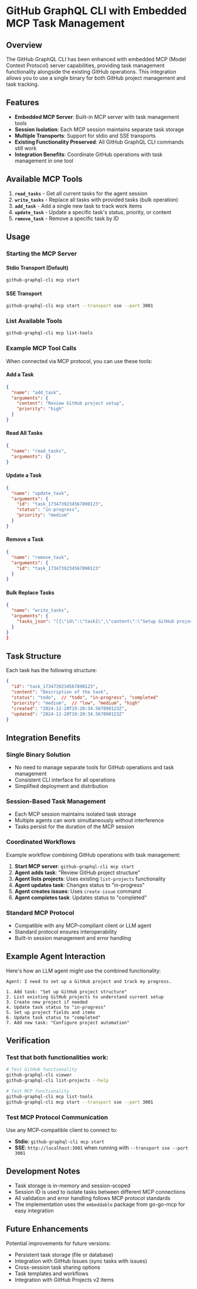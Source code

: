# GitHub GraphQL CLI with Embedded MCP Task Management

## Overview

The GitHub GraphQL CLI has been enhanced with embedded MCP (Model Context Protocol) server capabilities, providing task management functionality alongside the existing GitHub operations. This integration allows you to use a single binary for both GitHub project management and task tracking.

## Features

- **Embedded MCP Server**: Built-in MCP server with task management tools
- **Session Isolation**: Each MCP session maintains separate task storage
- **Multiple Transports**: Support for stdio and SSE transports
- **Existing Functionality Preserved**: All GitHub GraphQL CLI commands still work
- **Integration Benefits**: Coordinate GitHub operations with task management in one tool

## Available MCP Tools

1. **`read_tasks`** - Get all current tasks for the agent session
2. **`write_tasks`** - Replace all tasks with provided tasks (bulk operation)
3. **`add_task`** - Add a single new task to track work items
4. **`update_task`** - Update a specific task's status, priority, or content
5. **`remove_task`** - Remove a specific task by ID

## Usage

### Starting the MCP Server

#### Stdio Transport (Default)
```bash
github-graphql-cli mcp start
```

#### SSE Transport
```bash
github-graphql-cli mcp start --transport sse --port 3001
```

### List Available Tools
```bash
github-graphql-cli mcp list-tools
```

### Example MCP Tool Calls

When connected via MCP protocol, you can use these tools:

#### Add a Task
```json
{
  "name": "add_task",
  "arguments": {
    "content": "Review GitHub project setup",
    "priority": "high"
  }
}
```

#### Read All Tasks
```json
{
  "name": "read_tasks",
  "arguments": {}
}
```

#### Update a Task
```json
{
  "name": "update_task",
  "arguments": {
    "id": "task_1734739234567890123",
    "status": "in-progress",
    "priority": "medium"
  }
}
```

#### Remove a Task
```json
{
  "name": "remove_task",
  "arguments": {
    "id": "task_1734739234567890123"
  }
}
```

#### Bulk Replace Tasks
```json
{
  "name": "write_tasks",
  "arguments": {
    "tasks_json": "[{\"id\":\"task1\",\"content\":\"Setup GitHub project\",\"status\":\"todo\",\"priority\":\"high\"}]"
  }
}
}
```

## Task Structure

Each task has the following structure:

```json
{
  "id": "task_1734739234567890123",
  "content": "Description of the task",
  "status": "todo",  // "todo", "in-progress", "completed"
  "priority": "medium",  // "low", "medium", "high"  
  "created": "2024-12-20T19:20:34.567890123Z",
  "updated": "2024-12-20T19:20:34.567890123Z"
}
```

## Integration Benefits

### Single Binary Solution
- No need to manage separate tools for GitHub operations and task management
- Consistent CLI interface for all operations
- Simplified deployment and distribution

### Session-Based Task Management
- Each MCP session maintains isolated task storage
- Multiple agents can work simultaneously without interference
- Tasks persist for the duration of the MCP session

### Coordinated Workflows
Example workflow combining GitHub operations with task management:

1. **Start MCP server**: `github-graphql-cli mcp start`
2. **Agent adds task**: "Review GitHub project structure"
3. **Agent lists projects**: Uses existing `list-projects` functionality
4. **Agent updates task**: Changes status to "in-progress"
5. **Agent creates issues**: Uses `create-issue` command
6. **Agent completes task**: Updates status to "completed"

### Standard MCP Protocol
- Compatible with any MCP-compliant client or LLM agent
- Standard protocol ensures interoperability
- Built-in session management and error handling

## Example Agent Interaction

Here's how an LLM agent might use the combined functionality:

```
Agent: I need to set up a GitHub project and track my progress.

1. Add task: "Set up GitHub project structure"
2. List existing GitHub projects to understand current setup
3. Create new project if needed
4. Update task status to "in-progress"
5. Set up project fields and items
6. Update task status to "completed"
7. Add new task: "Configure project automation"
```

## Verification

### Test that both functionalities work:

```bash
# Test GitHub functionality
github-graphql-cli viewer
github-graphql-cli list-projects --help

# Test MCP functionality  
github-graphql-cli mcp list-tools
github-graphql-cli mcp start --transport sse --port 3001
```

### Test MCP Protocol Communication

Use any MCP-compatible client to connect to:
- **Stdio**: `github-graphql-cli mcp start`
- **SSE**: `http://localhost:3001` when running with `--transport sse --port 3001`

## Development Notes

- Task storage is in-memory and session-scoped
- Session ID is used to isolate tasks between different MCP connections
- All validation and error handling follows MCP protocol standards
- The implementation uses the `embeddable` package from go-go-mcp for easy integration

## Future Enhancements

Potential improvements for future versions:
- Persistent task storage (file or database)
- Integration with GitHub Issues (sync tasks with issues)  
- Cross-session task sharing options
- Task templates and workflows
- Integration with GitHub Projects v2 items
